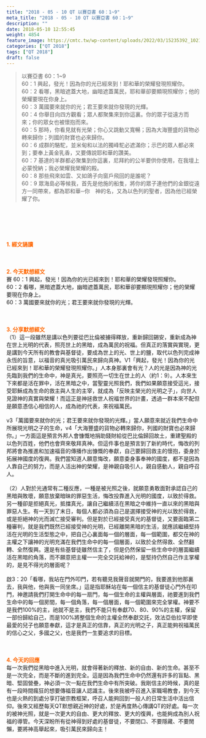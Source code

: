 ```yaml
---
title: "2018 - 05 - 10 QT 以賽亞書 60：1~9"
meta_title: "2018 - 05 - 10 QT 以賽亞書 60：1~9"
description: ""
date: 2018-05-10 12:55:45
weight: 4854
feature_image: https://cmtc.tw/wp-content/uploads/2022/03/15235392_10211799862337740_180693556567566654_o-1.webp
categories: ["QT 2018"]
tags: ["QT 2018"]
draft: false
---
```


<blockquote>以賽亞書 60：1~9<br />
60：1 興起，發光！因為你的光已經來到！耶和華的榮耀發現照耀你。<br />
60：2 看哪，黑暗遮蓋大地，幽暗遮蓋萬民，耶和華卻要顯現照耀你；他的榮耀要現在你身上。<br />
60：3 萬國要來就你的光；君王要來就你發現的光輝。<br />
60：4 你舉目向四方觀看；眾人都聚集來到你這裏。你的眾子從遠方而來；你的眾女也被懷抱而來。<br />
60：5 那時，你看見就有光榮；你心又跳動又寬暢；因為大海豐盛的貨物必轉來歸你；列國的財寶也必來歸你。<br />
60：6 成群的駱駝，並米甸和以法的獨峰駝必遮滿你；示巴的眾人都必來到；要奉上黃金乳香，又要傳說耶和華的讚美。<br />
60：7 基達的羊群都必聚集到你這裏，尼拜約的公羊要供你使用，在我壇上必蒙悅納；我必榮耀我榮耀的殿。<br />
60：8 那些飛來如雲、又如鴿子向窗戶飛回的是誰呢？<br />
60：9 眾海島必等候我，首先是他施的船隻，將你的眾子連他們的金銀從遠方一同帶來，都為耶和華─你　神的名，又為以色列的聖者，因為他已經榮耀了你。</blockquote><br />
&nbsp;<br />
<br />
&nbsp;<br />
<br />
<span style="color: #ff6600;"><strong>1. </strong><strong>經文誦讀</strong></span><br />
<br />
<span style="color: #ff6600;"><strong> </strong></span><br />
<br />
<span style="color: #ff6600;"><strong>2. 今天默想</strong><strong>經文<br />
</strong></span>賽 60：1 興起，發光！因為你的光已經來到！耶和華的榮耀發現照耀你。<br />
60：2 看哪，黑暗遮蓋大地，幽暗遮蓋萬民，耶和華卻要顯現照耀你；他的榮耀要現在你身上。<br />
60：3 萬國要來就你的光；君王要來就你發現的光輝。<br />
<br />
&nbsp;<br />
<br />
<span style="color: #ff6600;"><strong>3. 分享默想經文<br />
</strong></span>（1）這一段雖然是講以色列要從巴比倫被擄得釋放，重新歸回錫安，重新成為神在世上光明的代表，照亮世上的黑暗，成為萬民的祝福。但真正的落實與實現，更是講到今天所有的教會與基督徒，要成為世上的光、世上的鹽，取代以色列完成神永恆的旨意，以福音的真光吸引萬民來歸向真神。V1「興起，發光！因為你的光已經來到！耶和華的榮耀發現照耀你。」人本身那裏會有光？人的光是因為神的光先臨到我們的生命中，神是真光，要照亮一切生在世上的人（約1：9）。人本來生下來都是活在罪中，活在黑暗之中，當聖靈光照我們，我們如果願意接受這光，接受耶穌成為生命的救主與人生的主宰，就成為「反映主榮光的光明之子」，向世人見證神的真實與榮耀！而這正是神拯救世人祝福世界的計畫，透過一群本來不配但是願意憑信心相信的人，成為祂的代表，來祝福萬民。<br />
<br />
v3「萬國要來就你的光；君王要來就你發現的光輝。」當人願意來就近我們生命中所展現光明之子的生命，v4「大海豐盛的貨物必轉來歸你，列國的財寶也必來歸你。」一方面這是預言外邦人會慷慨地捐助錢財給從巴比倫歸回故土，重建聖殿的以色列百姓，他們也會齊來敬拜真神。但這件事也是預言到了新約時代，悔改的列邦將會為推進和加速福音的傳播作出慷慨的奉獻，自己要歸回救主的懷抱，委身於拓展神國度的復興。我們當知道人願意悔改，願意委身事奉神的國度，都不是因為人靠自己的努力，而是人活出神的榮耀，是神親自吸引人，親自感動人，親自呼召人。<br />
<br />
（2）人對於光通常有二種反應，一種是被光照之後，就願意勇敢面對承認自己的黑暗與敗壞，願意放棄暗昧的罪惡生活，悔改投靠進入光明的國度，以致於得救。另一種卻是拒絕真光，抵擋真光，讓自己繼續活在黑暗之中維持一直以來的黑暗與罪惡人生。有一天到了末日，每個人都必須為自己是選擇接受神的光以致於得救，或是拒絕神的光而滅亡接受審判。但是對於已經接受真光的基督徒，又要面臨第二種審判，就是我們既然已經接受神的光明，已經離開黑暗的生活，就應該繼續堅持活在光明的生活型態之中，把自己心裏面每一個的層面，每一個範圍，都交在神的主權之下讓神的光明充滿在我們生命中的每一個層面，以致於全然得救、全然翻轉、全然復興。還是有些基督徒雖然信主了，但是仍然保留一些生命中的層面繼續活在黑暗的角落，而不願意把主權一一完全交託給神的，是堅持仍然自己作主掌權的，是見不得光的層面呢？<br />
<br />
啟3：20「看哪，我站在門外叩門，若有聽見我聲音就開門的，我要進到他那裏去，我與他，他與我一同坐席。」這是指耶穌站在每一個信主的基督徒心門外在叩門，神邀請我們打開生命中的每一扇門，每一個生命的主權與層面，祂要進到我們生命中的每一個房間，每一個角落，每一個層面，每一個範圍來完全掌權。神要不是我們100%的主，祂就不是主，我們不能只有奉獻70、80、90%的主權，保留一部份歸給自己，而是100%將整個生命的主權全然奉獻交託，效法亞伯拉罕即使最愛的兒子也願意奉獻，這才是真正的信靠，真正的光明之子，真正能夠祝福萬民的信心之父，多國之父，也是我們一生要追求的目標。<br />
<br />
&nbsp;<br />
<br />
<span style="color: #ff6600;"><strong>4. 今天的回應<br />
</strong></span>每一次我們從黑暗中進入光明，就會得著新的釋放、新的自由、新的生命。甚至不是一次完全，而是不斷的進到完全。這是因為我們生命中仍然還有許多的盲點、黑暗、堅固營壘，神必須一次一點在我們生命中有所突破。我剛信主的時候，真的是有一段時間瘋狂的想要傳福音讓人認識主。後來我被呼召進入家職場教會，到今天也是火熱的到處分享打破宗教框架，呼召人能夠回到一般人的日常生活中活出信仰。後來又經歷每天QT默想親近神的好處，於是再度熱心傳講QT的好處。每一次的被神光照，就是一次更大的自由、更大的釋放、更大的復興，也能夠成為別人祝福的導管。今天深盼所有從神得到好處的基督徒，不要閉口、不要隱藏、不要閒懶，要將神高舉起來，吸引萬民來歸向主！
        